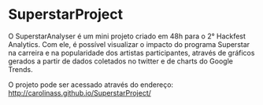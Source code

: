 # SuperstarProject

O SuperstarAnalyser é um mini projeto criado em 48h para o 2° Hackfest Analytics. Com ele, é possível visualizar o impacto do programa Superstar na carreira e na popularidade dos artistas participantes, através de gráficos gerados a partir de dados coletados no twitter e de charts do Google Trends.

O projeto pode ser acessado através do endereço: http://carolinass.github.io/SuperstarProject/
